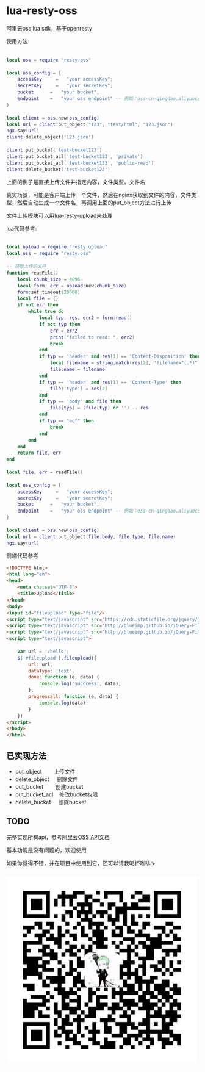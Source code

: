 # lua-resty-oss
阿里云oss lua sdk，基于openresty

使用方法
```lua

local oss = require "resty.oss"

local oss_config = {
    accessKey	  =   "your accessKey";
    secretKey	  =   "your secretKey";
    bucket      =   "your bucket",
    endpoint    =   "your oss endpoint" -- 例如：oss-cn-qingdao.aliyuncs.com
}

local client = oss.new(oss_config)
local url = client:put_object("123", "text/html", "123.json")
ngx.say(url)
client:delete_object('123.json')

client:put_bucket('test-bucket123')
client:put_bucket_acl('test-bucket123', 'private')
client:put_bucket_acl('test-bucket123', 'public-read')
client:delete_bucket('test-bucket123')

```

上面的例子是直接上传文件并指定内容，文件类型，文件名

真实场景，可能是客户端上传一个文件，然后在nginx获取到文件的内容，文件类型，然后自动生成一个文件名，再调用上面的put_object方法进行上传

文件上传模块可以用[lua-resty-upload](https://github.com/openresty/lua-resty-upload)来处理

lua代码参考:
```lua

local upload = require "resty.upload"
local oss = require "resty.oss"

-- 获取上传的文件
function readFile()
    local chunk_size = 4096
    local form, err = upload:new(chunk_size)
    form:set_timeout(20000)
    local file = {}
    if not err then
        while true do
            local typ, res, err2 = form:read()
            if not typ then
                err = err2
                print("failed to read: ", err2)
                break
            end
            if typ == 'header' and res[1] == 'Content-Disposition' then
                local filename = string.match(res[2], 'filename="(.*)"')
                file.name = filename
            end
            if typ == 'header' and res[1] == 'Content-Type' then
                file['type'] = res[2]
            end
            if typ == 'body' and file then
                file[typ] = (file[typ] or '') .. res
            end
            if typ == "eof" then
                break
            end
        end
    end
    return file, err
end

local file, err = readFile()

local oss_config = {
    accessKey	  =   "your accessKey";
    secretKey	  =   "your secretKey";
    bucket      =   "your bucket",
    endpoint    =   "your oss endpoint" -- 例如：oss-cn-qingdao.aliyuncs.com
}

local client = oss.new(oss_config)
local url = client:put_object(file.body, file.type, file.name)
ngx.say(url)
```

前端代码参考
```html
<!DOCTYPE html>
<html lang="en">
<head>
    <meta charset="UTF-8">
    <title>Upload</title>
</head>
<body>
<input id="fileupload" type="file"/>
<script type="text/javascript" src="https://cdn.staticfile.org/jquery/1.11.1/jquery.min.js"></script>
<script type="text/javascript" src="http://blueimp.github.io/jQuery-File-Upload/js/vendor/jquery.ui.widget.js"></script>
<script type="text/javascript" src="http://blueimp.github.io/jQuery-File-Upload/js/jquery.fileupload.js"></script>
<script type="text/javascript">

    var url = '/hello';
    $('#fileupload').fileupload({
        url: url,
        dataType: 'text',
        done: function (e, data) {
            console.log('succcess', data);
        },
        progressall: function (e, data) {
            console.log(data);
        }
    })
</script>
</body>
</html>
```

## 已实现方法

* put_object        上传文件
* delete_object     删除文件
* put_bucket        创建bucket
* put_bucket_acl    修改bucket权限
* delete_bucket     删除bucket

## TODO
完整实现所有api，参考[阿里云OSS API文档](http://doc.oss.aliyuncs.com/)

基本功能是没有问题的，欢迎使用

如果你觉得不错，并在项目中使用到它，还可以请我喝杯咖啡☕️

![微信二维码](https://github.com/362228416/openresty-web-dev/blob/master/wxpay.png?raw=true)
